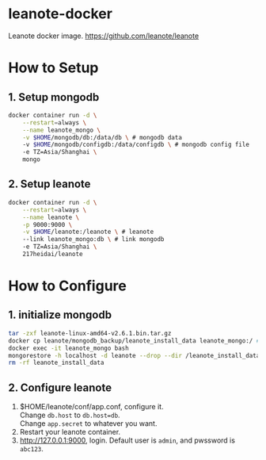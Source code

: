 # leanote-docker
Leanote docker image. <https://github.com/leanote/leanote>

# How to Setup
## 1. Setup mongodb
```bash
docker container run -d \
	--restart=always \
	--name leanote_mongo \
	-v $HOME/mongodb/db:/data/db \ # mongodb data
	-v $HOME/mongodb/configdb:/data/configdb \ # mongodb config file
	-e TZ=Asia/Shanghai \
	mongo
```

## 2. Setup leanote
```bash
docker container run -d \
    --restart=always \
	--name leanote \
	-p 9000:9000 \
	-v $HOME/leanote:/leanote \ # leanote 
	--link leanote_mongo:db \ # link mongodb
	-e TZ=Asia/Shanghai \
	217heidai/leanote
```

# How to Configure
## 1. initialize mongodb
```bash
tar -zxf leanote-linux-amd64-v2.6.1.bin.tar.gz
docker cp leanote/mongodb_backup/leanote_install_data leanote_mongo:/ # copy 'leanote_install_data' to container
docker exec -it leanote_mongo bash
mongorestore -h localhost -d leanote --drop --dir /leanote_install_data/ # initialize leanote data
rm -rf leanote_install_data
```

## 2. Configure leanote
1. $HOME/leanote/conf/app.conf, configure it.</br>
    Change `db.host` to `db.host=db`.</br>
    Change `app.secret` to whatever you want.
2. Restart your leanote container.
3. <http://127.0.0.1:9000>, login. Default user is `admin`, and pwssword is `abc123`.